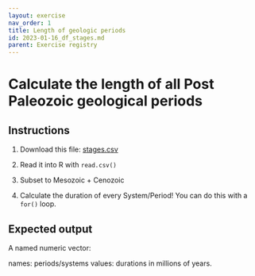 ```yaml
---
layout: exercise 
nav_order: 1
title: Length of geologic periods
id: 2023-01-16_df_stages.md
parent: Exercise registry
---
```


# Calculate the length of all Post Paleozoic geological periods

## Instructions

1. Download this file: [stages.csv]({{site.url}}{{site.baseurl}}/download/stages.csv)

2. Read it into R with `read.csv()`

3. Subset to Mesozoic + Cenozoic

4. Calculate the duration of every System/Period! You can do this with a `for()` loop.

## Expected output

A named numeric vector:

names: periods/systems
values: durations in millions of years.
 


